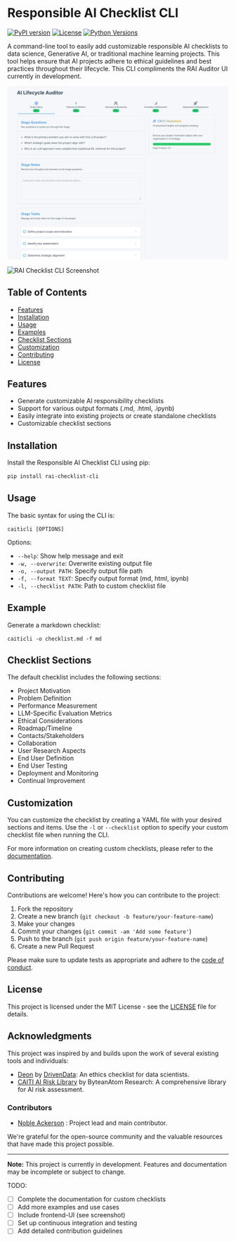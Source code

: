 # Responsible AI Checklist CLI

[![PyPI version](https://badge.fury.io/py/rai-checklist-cli.svg)](https://badge.fury.io/py/rai-checklist-cli)
[![License](https://img.shields.io/badge/License-MIT-blue.svg)](https://opensource.org/licenses/MIT)
[![Python Versions](https://img.shields.io/pypi/pyversions/rai-checklist-cli.svg)](https://pypi.org/project/rai-checklist-cli)

A command-line tool to easily add customizable responsible AI checklists to data science, Generative AI, or traditional machine learning projects. This tool helps ensure that AI projects adhere to ethical guidelines and best practices throughout their lifecycle. 
This CLI compliments the RAI Auditor UI currently in development.

![RAI Checklist UI Screenshot](./images/rai-checklist-ui-screenshot.png)

![RAI Checklist CLI Screenshot](./images/rai-checklist-cli-screenshot.png)

## Table of Contents

- [Features](#features)
- [Installation](#installation)
- [Usage](#usage)
- [Examples](#examples)
- [Checklist Sections](#checklist-sections)
- [Customization](#customization)
- [Contributing](#contributing)
- [License](#license)

## Features

- Generate customizable AI responsibility checklists
- Support for various output formats (.md, .html, .ipynb)
- Easily integrate into existing projects or create standalone checklists
- Customizable checklist sections

## Installation

Install the Responsible AI Checklist CLI using pip:

```bash
pip install rai-checklist-cli
```

## Usage

The basic syntax for using the CLI is:

```
caiticli [OPTIONS]
```

Options:

- `--help`: Show help message and exit
- `-w, --overwrite`: Overwrite existing output file
- `-o, --output PATH`: Specify output file path
- `-f, --format TEXT`: Specify output format (md, html, ipynb)
- `-l, --checklist PATH`: Path to custom checklist file

## Example

Generate a markdown checklist:

```
caiticli -o checklist.md -f md
```


## Checklist Sections

The default checklist includes the following sections:

- Project Motivation
- Problem Definition
- Performance Measurement
- LLM-Specific Evaluation Metrics
- Ethical Considerations
- Roadmap/Timeline
- Contacts/Stakeholders
- Collaboration
- User Research Aspects
- End User Definition
- End User Testing
- Deployment and Monitoring
- Continual Improvement

## Customization

You can customize the checklist by creating a YAML file with your desired sections and items. Use the `-l` or `--checklist` option to specify your custom checklist file when running the CLI.

For more information on creating custom checklists, please refer to the [documentation](https://github.com/::GITHUB_USERNAME::/rai-checklist-cli/wiki/Custom-Checklists).

## Contributing

Contributions are welcome! Here's how you can contribute to the project:

1. Fork the repository
2. Create a new branch (`git checkout -b feature/your-feature-name`)
3. Make your changes
4. Commit your changes (`git commit -am 'Add some feature'`)
5. Push to the branch (`git push origin feature/your-feature-name`)
6. Create a new Pull Request

Please make sure to update tests as appropriate and adhere to the [code of conduct](CODE_OF_CONDUCT.md).

## License

This project is licensed under the MIT License - see the [LICENSE](LICENSE) file for details.

## Acknowledgments

This project was inspired by and builds upon the work of several existing tools and individuals:

* [Deon](https://deon.drivendata.org/) by [DrivenData](https://www.drivendata.org/): An ethics checklist for data scientists.
* [CAITI AI Risk Library](https://github.com/byteanatom/caiti-ai-risk-library) by ByteanAtom Research: A comprehensive library for AI risk assessment.

### Contributors

* [Noble Ackerson](https://www.linkedin.com/in/noblea) : Project lead and main contributor.

We're grateful for the open-source community and the valuable resources that have made this project possible.

---

**Note:** This project is currently in development. Features and documentation may be incomplete or subject to change.

TODO:
- [ ] Complete the documentation for custom checklists
- [ ] Add more examples and use cases
- [ ] Include frontend-UI (see screenshot)
- [ ] Set up continuous integration and testing
- [ ] Add detailed contribution guidelines